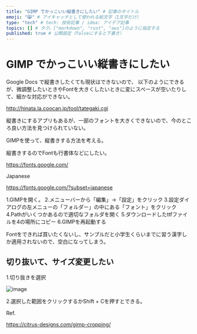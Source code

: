```yaml
---
title: "GIMP でかっこいい縦書きにしたい" # 記事のタイトル
emoji: "😸" # アイキャッチとして使われる絵文字（1文字だけ）
type: "tech" # tech: 技術記事 / idea: アイデア記事
topics: [] # タグ。["markdown", "rust", "aws"]のように指定する
published: true # 公開設定（falseにすると下書き）
---
```


# GIMP でかっこいい縦書きにしたい

Google Docs で縦書きしたくても現状はできないので、
以下のようにできるが、微調整したいときやFontを大きくしたいときに変にスペースが空いたりして、細かな対応ができない。

http://hinata.la.coocan.jp/tool/tategaki.cgi

縦書きにするアプリもあるが、一部のフォントを大きくできないので、今のところ良い方法を見つけられていない。

GIMPを使って、縦書きする方法を考える。

縦書きするのでFontも行書体などにしたい。

https://fonts.google.com/

Japanese

https://fonts.google.com/?subset=japanese

1.GIMPを開く。
2.メニューバーから「編集」->「設定」をクリック
3.設定ダイアログの左メニューの「フォルダー」の中にある「フォント」をクリック
4.Pathがいくつかあるので適切なフォルダを開く
5.ダウンロードしたttfファイルを4の場所にコピー
6.GIMPを再起動する

Fontをできれば買いたくないし、サンプルだと小学生くらいまでに習う漢字しか適用されないので、空白になってしまう。


## 切り抜いて、サイズ変更したい

1.切り抜きを選択

![image](https://user-images.githubusercontent.com/43472251/150901863-797d8bb5-6112-4d7d-a179-3925b1cda4a3.png)

2.選択した範囲をクリックするかShift + Cを押すとできる。

Ref.

https://citrus-designs.com/gimp-cropping/

